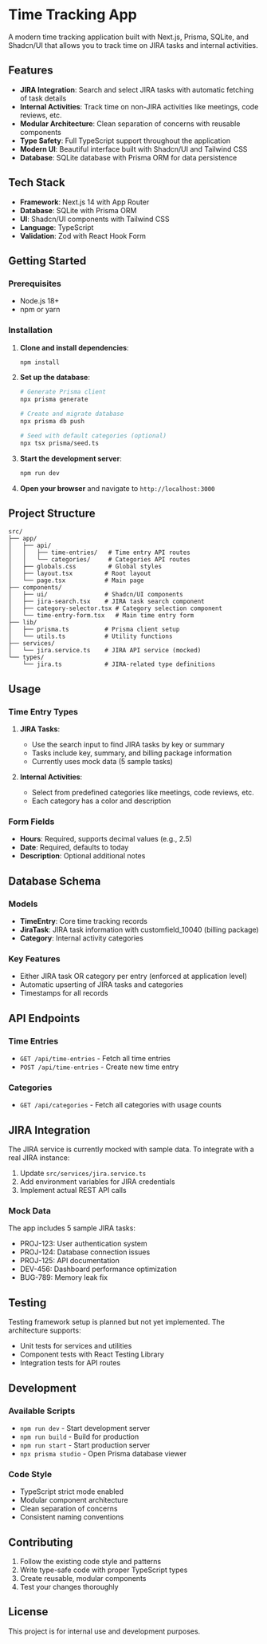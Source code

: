 # Time Tracking App

A modern time tracking application built with Next.js, Prisma, SQLite, and Shadcn/UI that allows you to track time on JIRA tasks and internal activities.

## Features

- **JIRA Integration**: Search and select JIRA tasks with automatic fetching of task details
- **Internal Activities**: Track time on non-JIRA activities like meetings, code reviews, etc.
- **Modular Architecture**: Clean separation of concerns with reusable components
- **Type Safety**: Full TypeScript support throughout the application
- **Modern UI**: Beautiful interface built with Shadcn/UI and Tailwind CSS
- **Database**: SQLite database with Prisma ORM for data persistence

## Tech Stack

- **Framework**: Next.js 14 with App Router
- **Database**: SQLite with Prisma ORM
- **UI**: Shadcn/UI components with Tailwind CSS
- **Language**: TypeScript
- **Validation**: Zod with React Hook Form

## Getting Started

### Prerequisites

- Node.js 18+ 
- npm or yarn

### Installation

1. **Clone and install dependencies**:
   ```bash
   npm install
   ```

2. **Set up the database**:
   ```bash
   # Generate Prisma client
   npx prisma generate
   
   # Create and migrate database
   npx prisma db push
   
   # Seed with default categories (optional)
   npx tsx prisma/seed.ts
   ```

3. **Start the development server**:
   ```bash
   npm run dev
   ```

4. **Open your browser** and navigate to `http://localhost:3000`

## Project Structure

```
src/
├── app/
│   ├── api/
│   │   ├── time-entries/   # Time entry API routes
│   │   └── categories/     # Categories API routes
│   ├── globals.css         # Global styles
│   ├── layout.tsx         # Root layout
│   └── page.tsx           # Main page
├── components/
│   ├── ui/                # Shadcn/UI components
│   ├── jira-search.tsx    # JIRA task search component
│   ├── category-selector.tsx # Category selection component
│   └── time-entry-form.tsx   # Main time entry form
├── lib/
│   ├── prisma.ts          # Prisma client setup
│   └── utils.ts           # Utility functions
├── services/
│   └── jira.service.ts    # JIRA API service (mocked)
└── types/
    └── jira.ts            # JIRA-related type definitions
```

## Usage

### Time Entry Types

1. **JIRA Tasks**: 
   - Use the search input to find JIRA tasks by key or summary
   - Tasks include key, summary, and billing package information
   - Currently uses mock data (5 sample tasks)

2. **Internal Activities**:
   - Select from predefined categories like meetings, code reviews, etc.
   - Each category has a color and description

### Form Fields

- **Hours**: Required, supports decimal values (e.g., 2.5)
- **Date**: Required, defaults to today
- **Description**: Optional additional notes

## Database Schema

### Models

- **TimeEntry**: Core time tracking records
- **JiraTask**: JIRA task information with customfield_10040 (billing package)
- **Category**: Internal activity categories

### Key Features

- Either JIRA task OR category per entry (enforced at application level)
- Automatic upserting of JIRA tasks and categories
- Timestamps for all records

## API Endpoints

### Time Entries
- `GET /api/time-entries` - Fetch all time entries
- `POST /api/time-entries` - Create new time entry

### Categories
- `GET /api/categories` - Fetch all categories with usage counts

## JIRA Integration

The JIRA service is currently mocked with sample data. To integrate with a real JIRA instance:

1. Update `src/services/jira.service.ts`
2. Add environment variables for JIRA credentials
3. Implement actual REST API calls

### Mock Data

The app includes 5 sample JIRA tasks:
- PROJ-123: User authentication system
- PROJ-124: Database connection issues  
- PROJ-125: API documentation
- DEV-456: Dashboard performance optimization
- BUG-789: Memory leak fix

## Testing

Testing framework setup is planned but not yet implemented. The architecture supports:
- Unit tests for services and utilities
- Component tests with React Testing Library
- Integration tests for API routes

## Development

### Available Scripts

- `npm run dev` - Start development server
- `npm run build` - Build for production
- `npm run start` - Start production server
- `npx prisma studio` - Open Prisma database viewer

### Code Style

- TypeScript strict mode enabled
- Modular component architecture
- Clean separation of concerns
- Consistent naming conventions

## Contributing

1. Follow the existing code style and patterns
2. Write type-safe code with proper TypeScript types
3. Create reusable, modular components
4. Test your changes thoroughly

## License

This project is for internal use and development purposes.